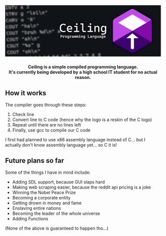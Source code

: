 <h1 align=center><img src="readmeres/Banner.png"></h1>
<p align=center><strong>Ceiling is a simple compiled programming language.<br> It's currently being developed by a high school IT student for no actual reason.</strong></p>

<h2>How it works</h2>
<p>The compiler goes through these steps:</p>
<ol>
  <li>Check line</li>
  <li>Convert line to C code (hence why the logo is a reskin of the C logo)</li>
  <li>Repeat until there are no lines left</li>
  <li>Finally, use gcc to compile our C code</li>
</ol>
<p>I first had planned to use x86 assembly language instead of C... but I actually don't know assembly language yet... so C it is!</p>

<h2>Future plans so far</h2>
<p>Some of the things I have in mind include:</p>
<ul>
  <li>Adding SDL support, because GUI slaps hard</li>
  <li>Making web scraping easier, because the reddit api pricing is a joke</li>
  <li>Winning the Nobel Peace Prize</li>
  <li>Becoming a corporate entity</li>
  <li>Getting drown in money and fame</li>
  <li>Enslaving entire nations</li>
  <li>Becoming the leader of the whole universe</li>
  <li>Adding Functions</li>
</ul>
<p>(None of the above is guaranteed to happen tho...)</p>
